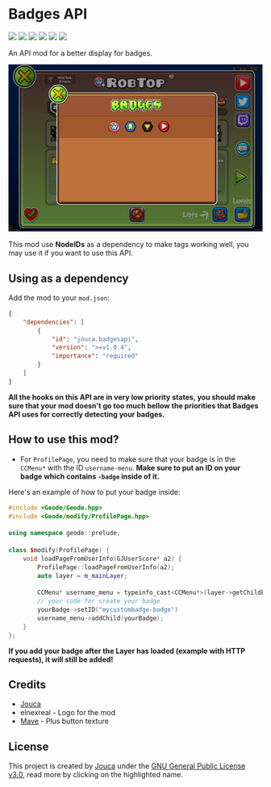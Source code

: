 # Badges API

<img src="https://img.shields.io/github/downloads/Jouca/BadgesAPI/total?style=for-the-badge" style="text-align: center;"></img>
<a href="https://discord.gg/MU4Rpc6xbJ" style="text-align: center;"><img src="https://dcbadge.limes.pink/api/server/MU4Rpc6xbJ"></img></a>
<img src="https://img.shields.io/github/last-commit/Jouca/BadgesAPI?display_timestamp=committer&style=for-the-badge&color=ffA500" style="text-align: center;"></img>
<img src="https://img.shields.io/github/commit-activity/w/Jouca/BadgesAPI?style=for-the-badge" style="text-align: center;"></img>
<img src="https://img.shields.io/github/commits-since/Jouca/BadgesAPI/latest?style=for-the-badge" style="text-align: center;"></img>
<img src="https://img.shields.io/github/created-at/Jouca/BadgesAPI?style=for-the-badge" style="text-align: center;"></img>

An API mod for a better display for badges.

![Mod Example](resources/screen.png)

This mod use **NodeIDs** as a dependency to make tags working well, you may use it if you want to use this API.

## Using as a dependency

Add the mod to your `mod.json`:

```json
{
    "dependencies": [
        {
            "id": "jouca.badgesapi",
            "version": ">=v1.0.4",
            "importance": "required"
        }
    ]
}
```

**All the hooks on this API are in very low priority states, you should make sure that your mod doesn't go too much bellow the priorities that Badges API uses for correctly detecting your badges.**

## How to use this mod?

* For `ProfilePage`, you need to make sure that your badge is in the `CCMenu*` with the ID `username-menu`. **Make sure to put an ID on your badge which contains `-badge` inside of it.** 

Here's an example of how to put your badge inside:

```cpp
#include <Geode/Geode.hpp>
#include <Geode/modify/ProfilePage.hpp>

using namespace geode::prelude;

class $modify(ProfilePage) {
    void loadPageFromUserInfo(GJUserScore* a2) {
        ProfilePage::loadPageFromUserInfo(a2);
        auto layer = m_mainLayer;
        
        CCMenu* username_menu = typeinfo_cast<CCMenu*>(layer->getChildByIDRecursive("username-menu"));
        // your code for create your badge
        yourBadge->setID("mycustombadge-badge")
        username_menu->addChild(yourBadge);
    }
};
```

__**If you add your badge after the Layer has loaded (example with HTTP requests), it will still be added!**__

## Credits
* [Jouca](https://twitter.com/JoucaJouca)
* elnexreal - Logo for the mod
* [Mave](https://x.com/gmdpeter) - Plus button texture

## License
This project is created by [Jouca](https://github.com/Jouca) under the [GNU General Public License v3.0](https://choosealicense.com/licenses/gpl-3.0/), read more by clicking on the highlighted name.

